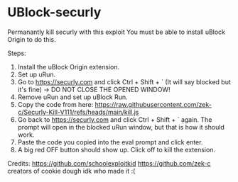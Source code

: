 # UBlock-securly
Permanantly kill securly with this exploit
You must be able to install uBlock Origin to do this.

Steps:
1. Install the uBlock Origin extension.
2. Set up uRun.
3. Go to https://securly.com and click Ctrl + Shift + ` (It will say blocked but it's fine)
-> DO NOT CLOSE THE OPENED WINDOW!
4. Remove uRun and set up uBlock Run.
5. Copy the code from here: https://raw.githubusercontent.com/zek-c/Securly-Kill-V111/refs/heads/main/kill.js
6. Go back to https://securly.com and click Ctrl + Shift + ` again. The prompt will open in the blocked uRun window, but that is how it should work.
7. Paste the code you copied into the eval prompt and click enter.
8. A big red OFF button should show up. Click off to kill the extension.

Credits:
https://github.com/schoolexploitkid
https://github.com/zek-c
creators of cookie dough idk who made it :(
